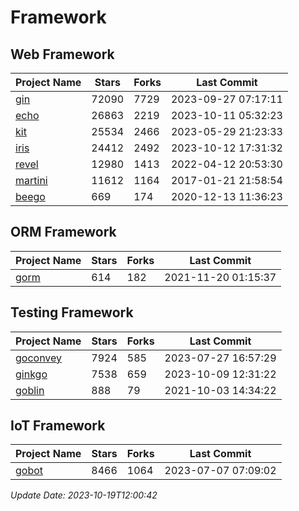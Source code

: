 # Framework

## Web Framework
| Project Name | Stars | Forks | Last Commit |
| ------------ | ----- | ----- | ----------- |
| [gin](https://github.com/gin-gonic/gin) | 72090 | 7729 | 2023-09-27 07:17:11 |
| [echo](https://github.com/labstack/echo) | 26863 | 2219 | 2023-10-11 05:32:23 |
| [kit](https://github.com/go-kit/kit) | 25534 | 2466 | 2023-05-29 21:23:33 |
| [iris](https://github.com/kataras/iris) | 24412 | 2492 | 2023-10-12 17:31:32 |
| [revel](https://github.com/revel/revel) | 12980 | 1413 | 2022-04-12 20:53:30 |
| [martini](https://github.com/go-martini/martini) | 11612 | 1164 | 2017-01-21 21:58:54 |
| [beego](https://github.com/astaxie/beego) | 669 | 174 | 2020-12-13 11:36:23 |

## ORM Framework
| Project Name | Stars | Forks | Last Commit |
| ------------ | ----- | ----- | ----------- |
| [gorm](https://github.com/jinzhu/gorm) | 614 | 182 | 2021-11-20 01:15:37 |

## Testing Framework
| Project Name | Stars | Forks | Last Commit |
| ------------ | ----- | ----- | ----------- |
| [goconvey](https://github.com/smartystreets/goconvey) | 7924 | 585 | 2023-07-27 16:57:29 |
| [ginkgo](https://github.com/onsi/ginkgo) | 7538 | 659 | 2023-10-09 12:31:22 |
| [goblin](https://github.com/franela/goblin) | 888 | 79 | 2021-10-03 14:34:22 |

## IoT Framework
| Project Name | Stars | Forks | Last Commit |
| ------------ | ----- | ----- | ----------- |
| [gobot](https://github.com/hybridgroup/gobot) | 8466 | 1064 | 2023-07-07 07:09:02 |

*Update Date: 2023-10-19T12:00:42*